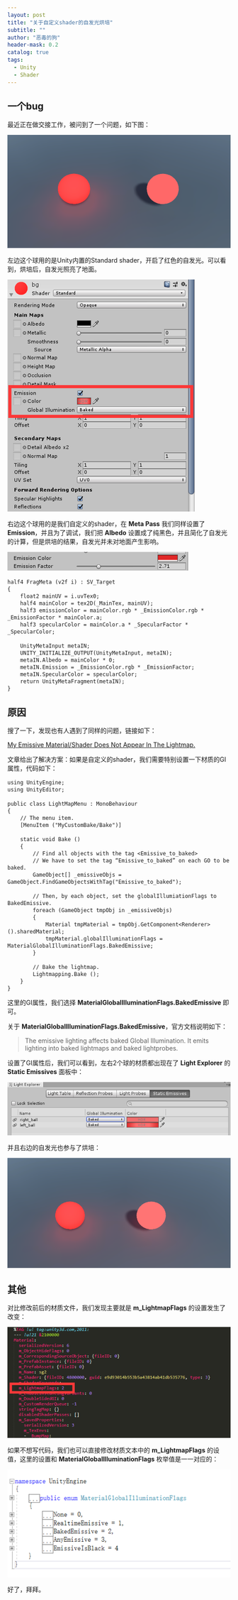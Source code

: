 ```yaml
---
layout: post
title: "关于自定义shader的自发光烘培"
subtitle: ""
author: "恶毒的狗"
header-mask: 0.2
catalog: true
tags:
  - Unity
  - Shader
---
```


## 一个bug

最近正在做交接工作，被问到了一个问题，如下图：

![img](/img/emission-bake/screenshot1.png)

左边这个球用的是Unity内置的Standard shader，开启了红色的自发光。可以看到，烘培后，自发光照亮了地面。

![img](/img/emission-bake/screenshot2.png)

右边这个球用的是我们自定义的shader，在 **Meta Pass** 我们同样设置了 **Emission**，并且为了调试，我们把 **Albedo** 设置成了纯黑色，并且简化了自发光的计算，但是烘培的结果，自发光并未对地面产生影响。

![img](/img/emission-bake/screenshot3.png)

```
half4 FragMeta (v2f i) : SV_Target 
{
    float2 mainUV = i.uvTex0;
    half4 mainColor = tex2D(_MainTex, mainUV);
    half3 emissionColor = mainColor.rgb * _EmissionColor.rgb * _EmissionFactor * mainColor.a;
    half3 specularColor = mainColor.a * _SpecularFactor * _SpecularColor;

    UnityMetaInput metaIN;
    UNITY_INITIALIZE_OUTPUT(UnityMetaInput, metaIN);
    metaIN.Albedo = mainColor * 0;
    metaIN.Emission = _EmissionColor.rgb * _EmissionFactor;
    metaIN.SpecularColor = specularColor;
    return UnityMetaFragment(metaIN);
}
``` 

## 原因

搜了一下，发现也有人遇到了同样的问题，链接如下：

[My Emissive Material/Shader Does Not Appear In The Lightmap.](https://support.unity3d.com/hc/en-us/articles/214718843-My-Emissive-material-shader-does-not-appear-in-the-Lightmap-)

文章给出了解决方案：如果是自定义的shader，我们需要特别设置一下材质的GI属性，代码如下：

```
using UnityEngine;
using UnityEditor;

public class LightMapMenu : MonoBehaviour
{
    // The menu item.
    [MenuItem ("MyCustomBake/Bake")]
    
    static void Bake ()
    {
        // Find all objects with the tag <Emissive_to_baked>
        // We have to set the tag “Emissive_to_baked” on each GO to be baked.
        GameObject[] _emissiveObjs = GameObject.FindGameObjectsWithTag("Emissive_to_baked");

        // Then, by each object, set the globalIllumiationFlags to BakedEmissive.
        foreach (GameObject tmpObj in _emissiveObjs)
        {
            Material tmpMaterial = tmpObj.GetComponent<Renderer> ().sharedMaterial;
            tmpMaterial.globalIlluminationFlags = MaterialGlobalIlluminationFlags.BakedEmissive;
        }

        // Bake the lightmap.
        Lightmapping.Bake ();
    }
}
```

这里的GI属性，我们选择 **MaterialGlobalIlluminationFlags.BakedEmissive** 即可。

关于 **MaterialGlobalIlluminationFlags.BakedEmissive**，官方文档说明如下：

> The emissive lighting affects baked Global Illumination. It emits lighting into baked lightmaps and baked lightprobes.

设置了GI属性后，我们可以看到，左右2个球的材质都出现在了 **Light Explorer** 的 **Static Emissives** 面板中：

![img](/img/emission-bake/screenshot4.png)

并且右边的自发光也参与了烘培：

![img](/img/emission-bake/screenshot5.png)

## 其他

对比修改前后的材质文件，我们发现主要就是 **m_LightmapFlags** 的设置发生了改变：

![img](/img/emission-bake/screenshot6.png)

如果不想写代码，我们也可以直接修改材质文本中的 **m_LightmapFlags** 的设值，这里的设置和 **MaterialGlobalIlluminationFlags** 枚举值是一一对应的：

![img](/img/emission-bake/screenshot7.png)

好了，拜拜。


























































































































































































































































